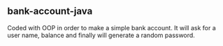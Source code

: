 ## bank-account-java

Coded with OOP in order to make a simple bank account. It will ask for a user name, balance and finally will generate a random password.
